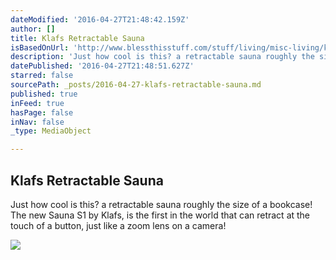 ```yaml
---
dateModified: '2016-04-27T21:48:42.159Z'
author: []
title: Klafs Retractable Sauna
isBasedOnUrl: 'http://www.blessthisstuff.com/stuff/living/misc-living/klafs-retractable-sauna/'
description: 'Just how cool is this? a retractable sauna roughly the size of a bookcase! The new Sauna S1 by Klafs, is the first in the world that can retract at the touch of a button, just like a zoom lens on a camera!'
datePublished: '2016-04-27T21:48:51.627Z'
starred: false
sourcePath: _posts/2016-04-27-klafs-retractable-sauna.md
published: true
inFeed: true
hasPage: false
inNav: false
_type: MediaObject

---
```

<article style=""><h1>Klafs Retractable Sauna</h1><p>Just how cool is this? a retractable sauna roughly the size of a bookcase! The new Sauna S1 by Klafs, is the first in the world that can retract at the touch of a button, just like a zoom lens on a camera!</p><img src="http://cdn.blessthisstuff.com/imagens/stuff/klafs-retractable-sauna.jpg" /></article>